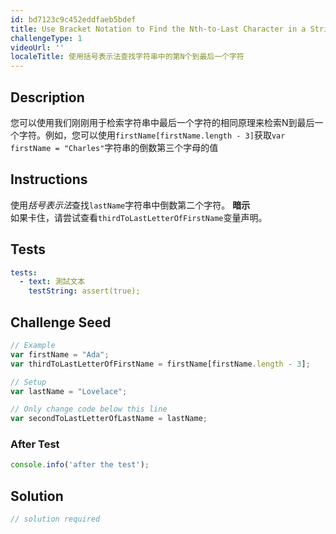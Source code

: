 ```yaml
---
id: bd7123c9c452eddfaeb5bdef
title: Use Bracket Notation to Find the Nth-to-Last Character in a String
challengeType: 1
videoUrl: ''
localeTitle: 使用括号表示法查找字符串中的第N个到最后一个字符
---
```


## Description
<section id="description">您可以使用我们刚刚用于检索字符串中最后一个字符的相同原理来检索N到最后一个字符。例如，您可以使用<code>firstName[firstName.length - 3]</code>获取<code>var firstName = &quot;Charles&quot;</code>字符串的倒数第三个字母的值</section>

## Instructions
<section id="instructions">使用<dfn>括号表示法</dfn>查找<code>lastName</code>字符串中倒数第二个字符。 <strong>暗示</strong> <br>如果卡住，请尝试查看<code>thirdToLastLetterOfFirstName</code>变量声明。 </section>

## Tests
<section id='tests'>

```yml
tests:
  - text: 測試文本
    testString: assert(true);

```

</section>

## Challenge Seed
<section id='challengeSeed'>

<div id='js-seed'>

```js
// Example
var firstName = "Ada";
var thirdToLastLetterOfFirstName = firstName[firstName.length - 3];

// Setup
var lastName = "Lovelace";

// Only change code below this line
var secondToLastLetterOfLastName = lastName;

```

</div>


### After Test
<div id='js-teardown'>

```js
console.info('after the test');
```

</div>

</section>

## Solution
<section id='solution'>

```js
// solution required
```
</section>
